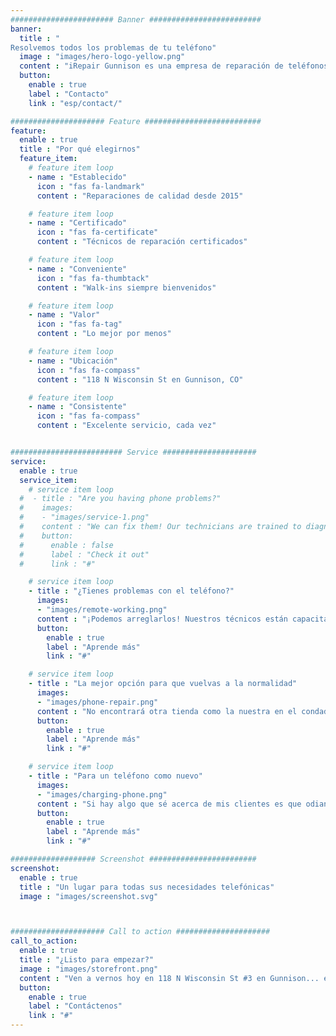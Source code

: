 ```yaml
---
####################### Banner #########################
banner:
  title : "
Resolvemos todos los problemas de tu teléfono"
  image : "images/hero-logo-yellow.png"
  content : "iRepair Gunnison es una empresa de reparación de teléfonos de propiedad y operación familiar. Compramos, vendemos y reparamos todo tipo de teléfonos!"
  button:
    enable : true
    label : "Contacto"
    link : "esp/contact/"

##################### Feature ##########################
feature:
  enable : true
  title : "Por qué elegirnos"
  feature_item:
    # feature item loop
    - name : "Establecido"
      icon : "fas fa-landmark"
      content : "Reparaciones de calidad desde 2015"

    # feature item loop
    - name : "Certificado"
      icon : "fas fa-certificate"
      content : "Técnicos de reparación certificados"

    # feature item loop
    - name : "Conveniente"
      icon : "fas fa-thumbtack"
      content : "Walk-ins siempre bienvenidos"

    # feature item loop
    - name : "Valor"
      icon : "fas fa-tag"
      content : "Lo mejor por menos"

    # feature item loop
    - name : "Ubicación"
      icon : "fas fa-compass"
      content : "118 N Wisconsin St en Gunnison, CO"

    # feature item loop
    - name : "Consistente"
      icon : "fas fa-compass"
      content : "Excelente servicio, cada vez"


######################### Service #####################
service:
  enable : true
  service_item:
    # service item loop
  #  - title : "Are you having phone problems?"
  #    images:
  #    - "images/service-1.png"
  #    content : "We can fix them! Our technicians are trained to diagnose and repair any problem your phone might have. Whether it’s a cracked screen, water damage, or just general wear and tear, we can help. We also buy used phones for cash so if you don’t want to wait for repairs, we will give you money right away. It doesn’t get much easier than that!"
  #    button:
  #      enable : false
  #      label : "Check it out"
  #      link : "#"

    # service item loop
    - title : "¿Tienes problemas con el teléfono?"
      images:
      - "images/remote-working.png"
      content : "¡Podemos arreglarlos! Nuestros técnicos están capacitados para diagnosticar y reparar cualquier problema que pueda tener su teléfono. Ya sea que se trate de una pantalla rota, daños por agua o simplemente desgaste general, podemos ayudarlo. También compramos teléfonos usados ​​en efectivo, por lo que si no quiere esperar a que lo reparen, le daremos dinero de inmediato. ¡No hay nada más fácil que eso!"
      button:
        enable : true
        label : "Aprende más"
        link : "#"

    # service item loop
    - title : "La mejor opción para que vuelvas a la normalidad"
      images:
      - "images/phone-repair.png"
      content : "No encontrará otra tienda como la nuestra en el condado de Gunnison: nuestra empresa familiar es el mejor lugar para ir cuando necesita reparar o reemplazar algo relacionado con dispositivos móviles. ¡Con más de 10 años de experiencia en la industria, nuestro equipo lo ha visto y solucionado todo! Así que visítenos hoy para un servicio rápido a un precio asequible."
      button:
        enable : true
        label : "Aprende más"
        link : "#"

    # service item loop
    - title : "Para un teléfono como nuevo"
      images:
      - "images/charging-phone.png"
      content : "Si hay algo que sé acerca de mis clientes es que odian perder el tiempo con sus teléfonos celulares que no funcionan correctamente, por lo que hacemos todo lo posible para asegurarnos de que su dispositivo vuelva a funcionar lo antes posible sin ningún problema de su parte. . Eso es lo que hace que iRepair Gunnison sea diferente de todos los demás: ¡nos preocupamos por hacer las cosas rápidamente y al mismo tiempo mantener una mano de obra de alta calidad en cada paso del camino!"
      button:
        enable : true
        label : "Aprende más"
        link : "#"

################### Screenshot ########################
screenshot:
  enable : true
  title : "Un lugar para todas sus necesidades telefónicas"
  image : "images/screenshot.svg"



##################### Call to action #####################
call_to_action:
  enable : true
  title : "¿Listo para empezar?"
  image : "images/storefront.png"
  content : "Ven a vernos hoy en 118 N Wisconsin St #3 en Gunnison... estaremos listos para que vuelvas a la normalidad."
  button:
    enable : true
    label : "Contáctenos"
    link : "#"
---
```

